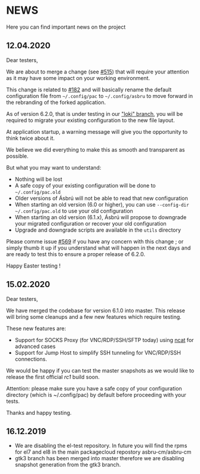 # NEWS

Here you can find important news on the project

## 12.04.2020

Dear testers,

We are about to merge a change (see
[#515](https://github.com/asbru-cm/asbru-cm/pull/515)) that will require your
attention as it may have some impact on your working environment.

This change is related to
[#182](https://github.com/asbru-cm/asbru-cm/issues/182) and will basically
rename the default configuration file from `~/.config/pac` to `~/.config/asbru`
to move forward in the rebranding of the forked application.

As of version 6.2.0, that is under testing in our
["loki" branch](https://github.com/asbru-cm/asbru-cm#testing-new-features), you
will be required to migrate your existing configuration to the new file layout.

At application startup, a warning message will give you the opportunity to think
twice about it.

We believe we did everything to make this as smooth and transparent as possible.

But what you may want to understand:

- Nothing will be lost
- A safe copy of your existing configuration will be done to `~/.config/pac.old`
- Older versions of Ásbrú will not be able to read that new configuration
- When starting an old version (6.0 or higher), you can use
  `--config-dir ~/.config/pac.old` to use your old configuration
- When starting an old version (6.1.x), Ásbrú will propose to downgrade your
  migrated configuration or recover your old configuration
- Upgrade and downgrade scripts are available in the `utils` directory

Please comme issue [#569](https://github.com/asbru-cm/asbru-cm/issues/569) if
you have any concern with this change ; or simply thumb it up if you understand
what will happen in the next days and are ready to test this to ensure a proper
release of 6.2.0.

Happy Easter testing !

## 15.02.2020

Dear testers,

We have merged the codebase for version 6.1.0 into master. This release will
bring some cleanups and a few new features which require testing.

These new features are:

- Support for SOCKS Proxy (for VNC/RDP/SSH/SFTP today) using
  [ncat](https://nmap.org/ncat/) for advanced cases
- Support for Jump Host to simplify SSH tunneling for VNC/RDP/SSH connections.

We would be happy if you can test the master snapshots as we would like to
release the first official _rc1_ build soon.

Attention: please make sure you have a safe copy of your configuration directory
(which is ~/.config/pac) by default before proceeding with your tests.

Thanks and happy testing.

## 16.12.2019

- We are disabling the el-test repository. In future you will find the rpms for
  el7 and el8 in the main packagecloud repostory asbru-cm/asbru-cm
- gtk3 branch has been merged into master therefore we are disabling snapshot
  generation from the gtk3 branch.
